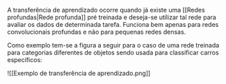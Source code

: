 ---
---

A transferência de aprendizado ocorre quando já existe uma [[Redes profundas|Rede profunda]] pré treinada e deseja-se utilizar tal rede para avaliar os dados de determinada tarefa. Funciona bem apenas para redes convolucionais profundas e não para pequenas redes densas. 


Como exemplo tem-se a figura a seguir para o caso de uma rede treinada para categorias diferentes de objetos sendo usada para classificar carros específicos:

![[Exemplo de transferência de aprendizado.png]]